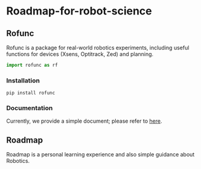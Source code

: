 # Roadmap-for-robot-science

## Rofunc

Rofunc is a package for real-world robotics experiments, including useful functions for devices (Xsens, Optitrack, Zed) and planning.

```python
import rofunc as rf
```

### Installation

```
pip install rofunc
```

### Documentation
Currently, we provide a simple document; please refer to [here](./rofunc/).


## Roadmap

Roadmap is a personal learning experience and also simple guidance about Robotics.


